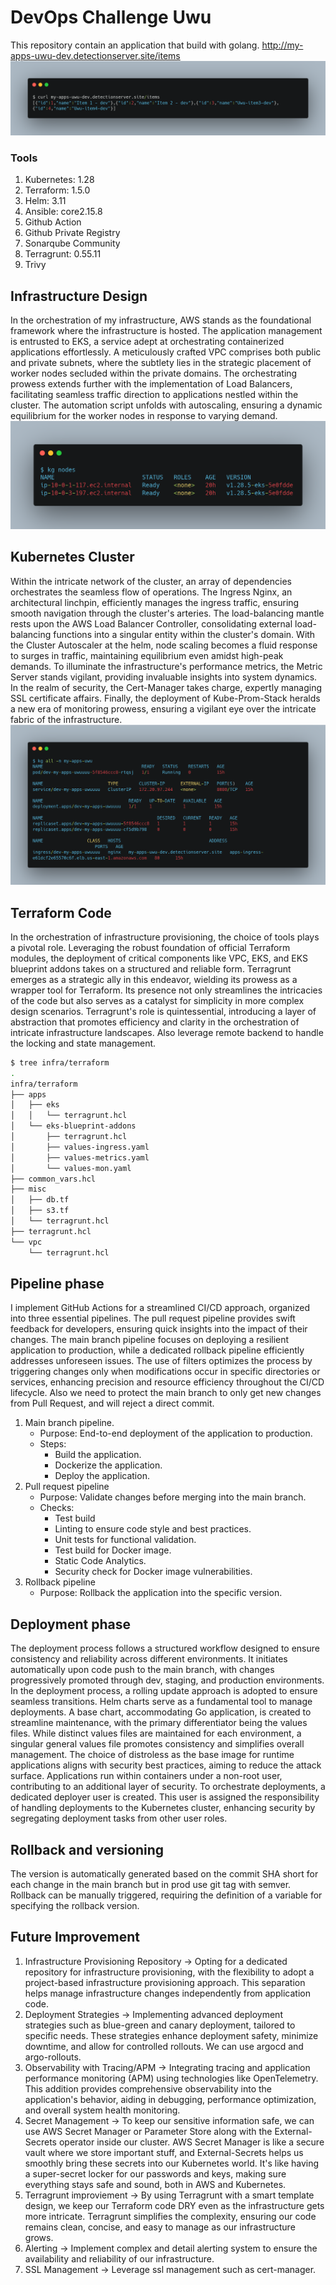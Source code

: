# DevOps Challenge Uwu
This repository contain an application that build with golang.
http://my-apps-uwu-dev.detectionserver.site/items
![Alt Apps](./assets/apps02.png "Curl Apps")

### Tools
1. Kubernetes: 1.28
2. Terraform: 1.5.0
3. Helm: 3.11
4. Ansible: core2.15.8
5. Github Action
6. Github Private Registry
7. Sonarqube Community
8. Terragrunt: 0.55.11
9. Trivy


## Infrastructure Design
In the orchestration of my infrastructure, AWS stands as the foundational framework where the infrastructure is hosted. The application management is entrusted to EKS, a service adept at orchestrating containerized applications effortlessly. A meticulously crafted VPC comprises both public and private subnets, where the subtlety lies in the strategic placement of worker nodes secluded within the private domains. The orchestrating prowess extends further with the implementation of Load Balancers, facilitating seamless traffic direction to applications nestled within the cluster. The automation script unfolds with autoscaling, ensuring a dynamic equilibrium for the worker nodes in response to varying demand.
![Alt Workers](./assets/node-workers.png "Node Worker")

## Kubernetes Cluster
Within the intricate network of the cluster, an array of dependencies orchestrates the seamless flow of operations. The Ingress Nginx, an architectural linchpin, efficiently manages the ingress traffic, ensuring smooth navigation through the cluster's arteries. The load-balancing mantle rests upon the AWS Load Balancer Controller, consolidating external load-balancing functions into a singular entity within the cluster's domain. With the Cluster Autoscaler at the helm, node scaling becomes a fluid response to surges in traffic, maintaining equilibrium even amidst high-peak demands. To illuminate the infrastructure's performance metrics, the Metric Server stands vigilant, providing invaluable insights into system dynamics. In the realm of security, the Cert-Manager takes charge, expertly managing SSL certificate affairs. Finally, the deployment of Kube-Prom-Stack heralds a new era of monitoring prowess, ensuring a vigilant eye over the intricate fabric of the infrastructure.
![Alt apps](./assets/apps.png "Apps")

## Terraform Code
In the orchestration of infrastructure provisioning, the choice of tools plays a pivotal role. Leveraging the robust foundation of official Terraform modules, the deployment of critical components like VPC, EKS, and EKS blueprint addons takes on a structured and reliable form. Terragrunt emerges as a strategic ally in this endeavor, wielding its prowess as a wrapper tool for Terraform. Its presence not only streamlines the intricacies of the code but also serves as a catalyst for simplicity in more complex design scenarios. Terragrunt's role is quintessential, introducing a layer of abstraction that promotes efficiency and clarity in the orchestration of intricate infrastructure landscapes. Also leverage remote backend to handle the locking and state management.

```bash
$ tree infra/terraform
.
infra/terraform
├── apps
│   ├── eks
│   │   └── terragrunt.hcl
│   └── eks-blueprint-addons
│       ├── terragrunt.hcl
│       ├── values-ingress.yaml
│       ├── values-metrics.yaml
│       └── values-mon.yaml
├── common_vars.hcl
├── misc
│   ├── db.tf
│   ├── s3.tf
│   └── terragrunt.hcl
├── terragrunt.hcl
└── vpc
    └── terragrunt.hcl
```

## Pipeline phase
I implement GitHub Actions for a streamlined CI/CD approach, organized into three essential pipelines. The pull request pipeline provides swift feedback for developers, ensuring quick insights into the impact of their changes. The main branch pipeline focuses on deploying a resilient application to production, while a dedicated rollback pipeline efficiently addresses unforeseen issues. The use of filters optimizes the process by triggering changes only when modifications occur in specific directories or services, enhancing precision and resource efficiency throughout the CI/CD lifecycle. Also we need to protect the main branch to only get new changes from Pull Request, and will reject a direct commit.

1. Main branch pipeline.
    * Purpose: End-to-end deployment of the application to production.
    * Steps:
        * Build the application.
        * Dockerize the application.
        * Deploy the application.
2. Pull request pipeline
    * Purpose: Validate changes before merging into the main branch.
    * Checks:
        * Test build
        * Linting to ensure code style and best practices.
        * Unit tests for functional validation.
        * Test build for Docker image.
        * Static Code Analytics.
        * Security check for Docker image vulnerabilities.
3. Rollback pipeline
    * Purpose: Rollback the application into the specific version.

## Deployment phase
The deployment process follows a structured workflow designed to ensure consistency and reliability across different environments. It initiates automatically upon code push to the main branch, with changes progressively promoted through dev, staging, and production environments.
In the deployment process, a rolling update approach is adopted to ensure seamless transitions. Helm charts serve as a fundamental tool to manage deployments. A base chart, accommodating Go application, is created to streamline maintenance, with the primary differentiator being the values files. While distinct values files are maintained for each environment, a singular general values file promotes consistency and simplifies overall management. The choice of distroless as the base image for runtime applications aligns with security best practices, aiming to reduce the attack surface. Applications run within containers under a non-root user, contributing to an additional layer of security. To orchestrate deployments, a dedicated deployer user is created. This user is assigned the responsibility of handling deployments to the Kubernetes cluster, enhancing security by segregating deployment tasks from other user roles.

## Rollback and versioning
The version is automatically generated based on the commit SHA short for each change in the main branch but in prod use git tag with semver. Rollback can be manually triggered, requiring the definition of a variable for specifying the rollback version.

## Future Improvement
1. Infrastructure Provisioning Repository -> Opting for a dedicated repository for infrastructure provisioning, with the flexibility to adopt a project-based infrastructure provisioning approach. This separation helps manage infrastructure changes independently from application code.
2. Deployment Strategies -> Implementing advanced deployment strategies such as blue-green and canary deployment, tailored to specific needs. These strategies enhance deployment safety, minimize downtime, and allow for controlled rollouts. We can use argocd and argo-rollouts.
3. Observability with Tracing/APM -> Integrating tracing and application performance monitoring (APM) using technologies like OpenTelemetry. This addition provides comprehensive observability into the application's behavior, aiding in debugging, performance optimization, and overall system health monitoring.
4. Secret Management -> To keep our sensitive information safe, we can use AWS Secret Manager or Parameter Store along with the External-Secrets operator inside our cluster. AWS Secret Manager is like a secure vault where we store important stuff, and External-Secrets helps us smoothly bring these secrets into our Kubernetes world. It's like having a super-secret locker for our passwords and keys, making sure everything stays safe and sound, both in AWS and Kubernetes.
5. Terragrunt improviement -> By using Terragrunt with a smart template design, we keep our Terraform code DRY even as the infrastructure gets more intricate. Terragrunt simplifies the complexity, ensuring our code remains clean, concise, and easy to manage as our infrastructure grows.
6. Alerting -> Implement complex and detail alerting system to ensure the availability and reliability of our infrastructure.
7. SSL Management -> Leverage ssl management such as cert-manager.

